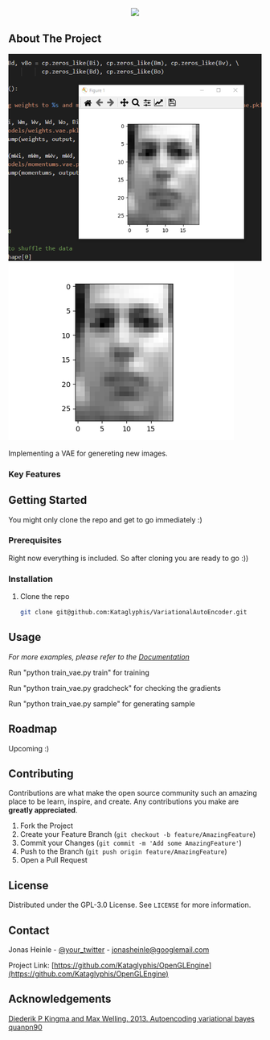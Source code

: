 <p align="center">
  <a href="https://paypal.me/JonasHeinle?locale.x=de_DE">
    <img src="https://img.shields.io/badge/$-donate-ff69b4.svg?maxAge=2592000&amp;style=flat">
  </a>
</p>

<!-- ABOUT THE PROJECT -->
## About The Project

[![Kataglyphis VAE][product-screenshot1]](https://jotrocken.blog/)
[![Kataglyphis VAE][product-screenshot2]](https://jotrocken.blog/)

Implementing a VAE for genereting new images.

### Key Features


<!-- GETTING STARTED -->
## Getting Started

You might only clone the repo and get to go immediately :)

### Prerequisites

Right now everything is included. So after cloning you are ready to go :))

### Installation

1. Clone the repo
   ```sh
   git clone git@github.com:Kataglyphis/VariationalAutoEncoder.git
   ```


<!-- USAGE EXAMPLES -->
## Usage

_For more examples, please refer to the [Documentation](https://jotrocken.blog/)_

Run "python train_vae.py train" for training

Run "python train_vae.py gradcheck" for checking the gradients

Run "python train_vae.py sample" for generating sample

<!-- ROADMAP -->
## Roadmap
Upcoming :)
<!-- See the [open issues](https://github.com/othneildrew/Best-README-Template/issues) for a list of proposed features (and known issues). -->



<!-- CONTRIBUTING -->
## Contributing

Contributions are what make the open source community such an amazing place to be learn, inspire, and create. Any contributions you make are **greatly appreciated**.

1. Fork the Project
2. Create your Feature Branch (`git checkout -b feature/AmazingFeature`)
3. Commit your Changes (`git commit -m 'Add some AmazingFeature'`)
4. Push to the Branch (`git push origin feature/AmazingFeature`)
5. Open a Pull Request



<!-- LICENSE -->
## License

Distributed under the GPL-3.0 License. See `LICENSE` for more information.



<!-- CONTACT -->
## Contact

Jonas Heinle - [@your_twitter](https://twitter.com/Cataglyphis_) - jonasheinle@googlemail.com

Project Link: [https://github.com/Kataglyphis/OpenGLEngine](https://github.com/Kataglyphis/OpenGLEngine)



<!-- ACKNOWLEDGEMENTS -->
## Acknowledgements
[Diederik P Kingma and Max Welling. 2013. Autoencoding variational bayes](https://arxiv.org/abs/1312.6114) <br>
[quanpn90](https://github.com/quanpn90/VAEAssignment-DLNN2020)


<!-- MARKDOWN LINKS & IMAGES -->
<!-- https://www.markdownguide.org/basic-syntax/#reference-style-links -->
[contributors-shield]: https://img.shields.io/github/contributors/othneildrew/Best-README-Template.svg?style=for-the-badge
[contributors-url]: https://github.com/othneildrew/Best-README-Template/graphs/contributors
[forks-shield]: https://img.shields.io/github/forks/othneildrew/Best-README-Template.svg?style=for-the-badge
[forks-url]: https://github.com/othneildrew/Best-README-Template/network/members
[stars-shield]: https://img.shields.io/github/stars/othneildrew/Best-README-Template.svg?style=for-the-badge
[stars-url]: https://github.com/othneildrew/Best-README-Template/stargazers
[issues-shield]: https://img.shields.io/github/issues/othneildrew/Best-README-Template.svg?style=for-the-badge
[issues-url]: https://github.com/othneildrew/Best-README-Template/issues
[license-shield]: https://img.shields.io/github/license/othneildrew/Best-README-Template.svg?style=for-the-badge
[license-url]: https://github.com/othneildrew/Best-README-Template/blob/master/LICENSE.txt
[linkedin-shield]: https://img.shields.io/badge/-LinkedIn-black.svg?style=for-the-badge&logo=linkedin&colorB=555
[linkedin-url]: https://www.linkedin.com/in/jonas-heinle-0b2a301a0/
[product-screenshot1]: images/Screenshot_1.png
[product-screenshot2]: images/Screenshot_2.png
